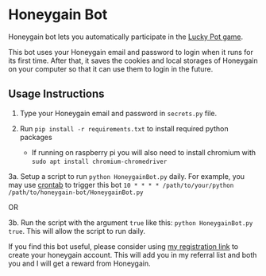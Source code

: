 # Honeygain Bot

Honeygain bot lets you automatically participate in the [Lucky Pot game](https://www.honeygain.com/lucky-pot-rules/).

This bot uses your Honeygain email and password to login when it runs for its first time. After that, it saves the cookies and local storages of Honeygain on your computer so that it can use them to login in the future.

## Usage Instructions

1. Type your Honeygain email and password in `secrets.py` file.

2. Run `pip install -r requirements.txt` to install required python packages
    - If running on raspberry pi you will also need to install chromium with `sudo apt install chromium-chromedriver` 

3a. Setup a script to run `python HoneygainBot.py` daily. For example, you may use [crontab](https://crontab.guru/) to trigger this bot
    ```
    10 * * * * /path/to/your/python /path/to/honeygain-bot/HoneygainBot.py
    ```

OR

3b. Run the script with the argument `true` like this: `python HoneygainBot.py true`. This will allow the script to run daily.

If you find this bot useful, please consider using [my registration link](https://r.honeygain.me/I745M22C51) to create your honeygain account. This will add you in my referral list and both you and I will get a reward from Honeygain. 

